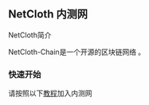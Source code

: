 
## NetCloth 内测网

NetCloth简介

NetCloth-Chain是一个开源的区块链网络 。

### 快速开始

请按照以下[教程](../software/how-to-join-alphanet.md)加入内测网